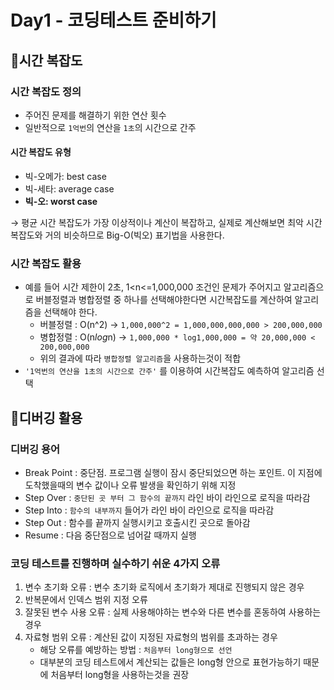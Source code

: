 # Day1 - 코딩테스트 준비하기

## 📌시간 복잡도
### 시간 복잡도 정의
- 주어진 문제를 해결하기 위한 연산 횟수
- 일반적으로 `1억번`의 연산을 `1초`의 시간으로 간주

#### 시간 복잡도 유형
- 빅-오메가: best case
- 빅-세타: average case
- **빅-오: worst case**

→ 평균 시간 복잡도가 가장 이상적이나 계산이 복잡하고, 실제로 계산해보면 최악 시간 복잡도와 거의 비슷하므로 Big-O(빅오) 표기법을 사용한다.

### 시간 복잡도 활용
- 예를 들어 시간 제한이 2초, 1<n<=1,000,000 조건인 문제가 주어지고 알고리즘으로 버블정렬과 병합정렬 중 하나를 선택해야한다면 시간복잡도를 계산하여 알고리즘을 선택해야 한다.
  - 버블정렬 : O(n^2) → `1,000,000^2 = 1,000,000,000,000 > 200,000,000`
  - 병합정렬 : O(n*log*n) → `1,000,000 * log1,000,000 = 약 20,000,000 < 200,000,000`
  - 위의 결과에 따라 `병합정렬 알고리즘`을 사용하는것이 적합
- `'1억번의 연산을 1초의 시간으로 간주'` 를 이용하여 시간복잡도 예측하여 알고리즘 선택

## 📌디버깅 활용
### 디버깅 용어
  - Break Point : 중단점. 프로그램 실행이 잠시 중단되었으면 하는 포인트. 이 지점에 도착했을때의 변수 값이나 오류 발생을 확인하기 위해 지정
  - Step Over : `중단된 곳 부터 그 함수의 끝까지` 라인 바이 라인으로 로직을 따라감
  - Step Into : `함수의 내부까지` 들어가 라인 바이 라인으로 로직을 따라감
  - Step Out : 함수를 끝까지 실행시키고 호출시킨 곳으로 돌아감
  - Resume : 다음 중단점으로 넘어갈 때까지 실행

### 코딩 테스트를 진행하며 실수하기 쉬운 4가지 오류
1. 변수 초기화 오류 : 변수 초기화 로직에서 초기화가 제대로 진행되지 않은 경우
2. 반복문에서 인덱스 범위 지정 오류
3. 잘못된 변수 사용 오류 : 실제 사용해야하는 변수와 다른 변수를 혼동하여 사용하는 경우
4. 자료형 범위 오류 : 계산된 값이 지정된 자료형의 범위를 초과하는 경우
    - 해당 오류를 예방하는 방법 : `처음부터 long형으로 선언`
    - 대부분의 코딩 테스트에서 계산되는 값들은 long형 안으로 표현가능하기 때문에 처음부터 long형을 사용하는것을 권장